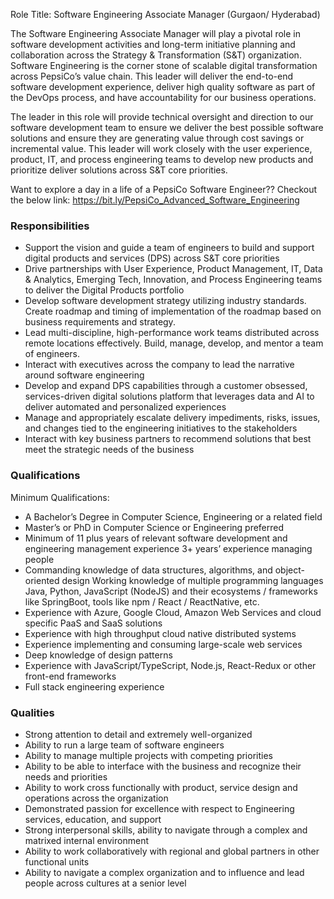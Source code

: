 

Role Title: Software Engineering Associate Manager (Gurgaon/ Hyderabad)



The Software Engineering Associate Manager will play a pivotal role in software development activities and long-term initiative planning and collaboration across the Strategy & Transformation (S&T) organization. Software Engineering is the corner stone of scalable digital transformation across PepsiCo’s value chain. This leader will deliver the end-to-end software development experience, deliver high quality software as part of the DevOps process, and have accountability for our business operations.



The leader in this role will provide technical oversight and direction to our software development team to ensure we deliver the best possible software solutions and ensure they are generating value through cost savings or incremental value. This leader will work closely with the user experience, product, IT, and process engineering teams to develop new products and prioritize deliver solutions across S&T core priorities.



Want to explore a day in a life of a PepsiCo Software Engineer?? Checkout the below link: https://bit.ly/PepsiCo_Advanced_Software_Engineering

### Responsibilities
<ul>
<li>
Support the vision and guide a team of engineers to build and support digital products and services (DPS) across S&T core priorities
</li>
<li>
Drive partnerships with User Experience, Product Management, IT, Data & Analytics, Emerging Tech, Innovation, and Process Engineering teams to deliver the Digital Products portfolio
</li>
<li>
Develop software development strategy utilizing industry standards. Create roadmap and timing of implementation of the roadmap based on business requirements and strategy.
</li>
<li>
Lead multi-discipline, high-performance work teams distributed across remote locations effectively. Build, manage, develop, and mentor a team of engineers.
</li>
<li>
Interact with executives across the company to lead the narrative around software engineering
</li>
<li>
Develop and expand DPS capabilities through a customer obsessed, services-driven digital solutions platform that leverages data and AI to deliver automated and personalized experiences
</li>
<li>
Manage and appropriately escalate delivery impediments, risks, issues, and changes tied to the engineering initiatives to the stakeholders
</li>
<li>
Interact with key business partners to recommend solutions that best meet the strategic needs of the business
</li>
</ul>

### Qualifications
Minimum Qualifications:
<ul>
<li>
A Bachelor’s Degree in Computer Science, Engineering or a related field
</li>
<li>
Master’s or PhD in Computer Science or Engineering preferred
</li>
<li>
Minimum of 11 plus years of relevant software development and engineering management experience
3+ years’ experience managing people
</li>
<li>
Commanding knowledge of data structures, algorithms, and object-oriented design  
Working knowledge of multiple programming languages Java, Python, JavaScript (NodeJS) and their ecosystems / frameworks like SpringBoot, tools like npm / React / ReactNative, etc.
</li>
<li>
Experience with Azure, Google Cloud, Amazon Web Services and cloud specific PaaS and SaaS solutions
</li>
<li>
Experience with high throughput cloud native distributed systems
</li>
<li>
Experience implementing and consuming large-scale web services
</li>
<li>
Deep knowledge of design patterns
</li>
<li>
Experience with JavaScript/TypeScript, Node.js, React-Redux or other front-end frameworks
</li>
<li>
Full stack engineering experience
</li>
</ul>

### Qualities
<ul>
<li>
Strong attention to detail and extremely well-organized
</li>
<li>
Ability to run a large team of software engineers
</li>
<li>
Ability to manage multiple projects with competing priorities
</li>
<li>
Ability to be able to interface with the business and recognize their needs and priorities
</li>
<li>
Ability to work cross functionally with product, service design and operations across the organization
</li>
<li>
Demonstrated passion for excellence with respect to Engineering services, education, and support
</li>
<li>
Strong interpersonal skills, ability to navigate through a complex and matrixed internal environment
</li>
<li>
Ability to work collaboratively with regional and global partners in other functional units
</li>
<li>
Ability to navigate a complex organization and to influence and lead people across cultures at a senior level
</li>
</ul>